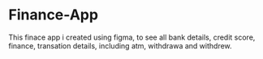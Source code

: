 # Finance-App
This finace app i created using figma, to see all bank details, credit score, finance, transation details, including atm, withdrawa and withdrew. 
